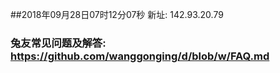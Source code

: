 ##2018年09月28日07时12分07秒 新址: 142.93.20.79
### 兔友常见问题及解答: https://github.com/wanggonging/d/blob/w/FAQ.md
